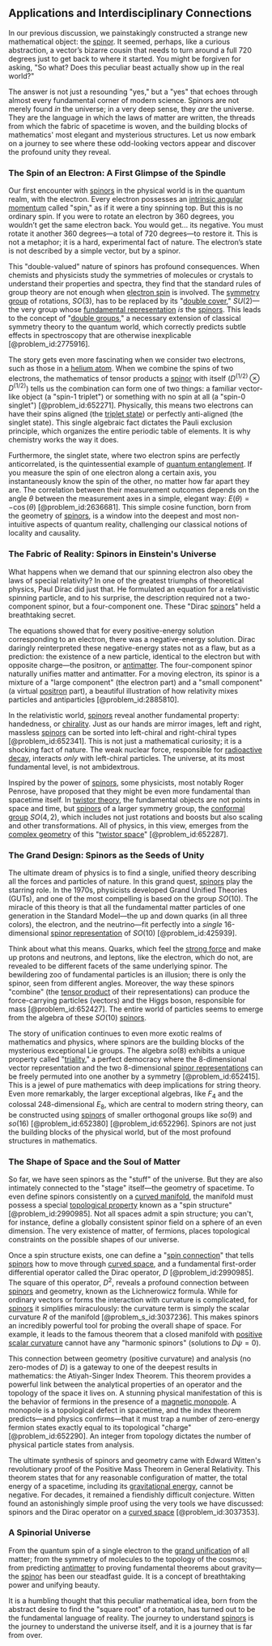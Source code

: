 ## Applications and Interdisciplinary Connections

In our previous discussion, we painstakingly constructed a strange new mathematical object: the [spinor](@article_id:153967). It seemed, perhaps, like a curious abstraction, a vector’s bizarre cousin that needs to turn around a full 720 degrees just to get back to where it started. You might be forgiven for asking, "So what? Does this peculiar beast actually show up in the real world?"

The answer is not just a resounding "yes," but a "yes" that echoes through almost every fundamental corner of modern science. Spinors are not merely found *in* the universe; in a very deep sense, they *are* the universe. They are the language in which the laws of matter are written, the threads from which the fabric of spacetime is woven, and the building blocks of mathematics' most elegant and mysterious structures. Let us now embark on a journey to see where these odd-looking vectors appear and discover the profound unity they reveal.

### The Spin of an Electron: A First Glimpse of the Spindle

Our first encounter with [spinors](@article_id:157560) in the physical world is in the quantum realm, with the electron. Every electron possesses an [intrinsic angular momentum](@article_id:189233) called "spin," as if it were a tiny spinning top. But this is no ordinary spin. If you were to rotate an electron by 360 degrees, you wouldn’t get the same electron back. You would get... its negative. You must rotate it another 360 degrees—a total of 720 degrees—to restore it. This is not a metaphor; it is a hard, experimental fact of nature. The electron’s state is not described by a simple vector, but by a spinor.

This "double-valued" nature of spinors has profound consequences. When chemists and physicists study the symmetries of molecules or crystals to understand their properties and spectra, they find that the standard rules of group theory are not enough when [electron spin](@article_id:136522) is involved. The [symmetry group](@article_id:138068) of rotations, $SO(3)$, has to be replaced by its "[double cover](@article_id:183322)," $SU(2)$—the very group whose [fundamental representation](@article_id:157184) *is* the [spinors](@article_id:157560). This leads to the concept of "[double groups](@article_id:186865)," a necessary extension of classical symmetry theory to the quantum world, which correctly predicts subtle effects in spectroscopy that are otherwise inexplicable [@problem_id:2775916].

The story gets even more fascinating when we consider two electrons, such as those in a [helium atom](@article_id:149750). When we combine the spins of two electrons, the mathematics of tensor products a [spinor](@article_id:153967) with itself ($D^{(1/2)} \otimes D^{(1/2)}$) tells us the combination can form one of two things: a familiar vector-like object (a "spin-1 triplet") or something with no spin at all (a "spin-0 singlet") [@problem_id:652271]. Physically, this means two electrons can have their spins aligned (the [triplet state](@article_id:156211)) or perfectly anti-aligned (the singlet state). This single algebraic fact dictates the Pauli exclusion principle, which organizes the entire periodic table of elements. It is why chemistry works the way it does.

Furthermore, the singlet state, where two electron spins are perfectly anticorrelated, is the quintessential example of [quantum entanglement](@article_id:136082). If you measure the spin of one electron along a certain axis, you instantaneously know the spin of the other, no matter how far apart they are. The correlation between their measurement outcomes depends on the angle $\theta$ between the measurement axes in a simple, elegant way: $E(\theta) = -\cos(\theta)$ [@problem_id:2636681]. This simple cosine function, born from the geometry of [spinors](@article_id:157560), is a window into the deepest and most non-intuitive aspects of quantum reality, challenging our classical notions of locality and causality.

### The Fabric of Reality: Spinors in Einstein's Universe

What happens when we demand that our spinning electron also obey the laws of special relativity? In one of the greatest triumphs of theoretical physics, Paul Dirac did just that. He formulated an equation for a relativistic spinning particle, and to his surprise, the description required not a two-component spinor, but a four-component one. These "Dirac [spinors](@article_id:157560)" held a breathtaking secret.

The equations showed that for every positive-energy solution corresponding to an electron, there was a negative-energy solution. Dirac daringly reinterpreted these negative-energy states not as a flaw, but as a prediction: the existence of a new particle, identical to the electron but with opposite charge—the positron, or [antimatter](@article_id:152937). The four-component spinor naturally unifies matter and antimatter. For a moving electron, its spinor is a mixture of a "large component" (the electron part) and a "small component" (a virtual [positron](@article_id:148873) part), a beautiful illustration of how relativity mixes particles and antiparticles [@problem_id:2885810].

In the relativistic world, [spinors](@article_id:157560) reveal another fundamental property: handedness, or [chirality](@article_id:143611). Just as our hands are mirror images, left and right, massless [spinors](@article_id:157560) can be sorted into left-chiral and right-chiral types [@problem_id:652341]. This is not just a mathematical curiosity; it is a shocking fact of nature. The weak nuclear force, responsible for [radioactive decay](@article_id:141661), interacts *only* with left-chiral particles. The universe, at its most fundamental level, is not ambidextrous.

Inspired by the power of [spinors](@article_id:157560), some physicists, most notably Roger Penrose, have proposed that they might be even more fundamental than spacetime itself. In [twistor theory](@article_id:158255), the fundamental objects are not points in space and time, but [spinors](@article_id:157560) of a larger symmetry group, the [conformal group](@article_id:155692) $SO(4,2)$, which includes not just rotations and boosts but also scaling and other transformations. All of physics, in this view, emerges from the [complex geometry](@article_id:158586) of this "[twistor space](@article_id:159212)" [@problem_id:652287].

### The Grand Design: Spinors as the Seeds of Unity

The ultimate dream of physics is to find a single, unified theory describing all the forces and particles of nature. In this grand quest, [spinors](@article_id:157560) play the starring role. In the 1970s, physicists developed Grand Unified Theories (GUTs), and one of the most compelling is based on the group $SO(10)$. The miracle of this theory is that all the fundamental matter particles of one generation in the Standard Model—the up and down quarks (in all three colors), the electron, and the neutrino—fit perfectly into a *single* 16-dimensional [spinor representation](@article_id:149431) of $SO(10)$ [@problem_id:425939].

Think about what this means. Quarks, which feel the [strong force](@article_id:154316) and make up protons and neutrons, and leptons, like the electron, which do not, are revealed to be different facets of the same underlying spinor. The bewildering zoo of fundamental particles is an illusion; there is only the spinor, seen from different angles. Moreover, the way these spinors "combine" (the [tensor product](@article_id:140200) of their representations) can produce the force-carrying particles (vectors) and the Higgs boson, responsible for mass [@problem_id:652427]. The entire world of particles seems to emerge from the algebra of these $SO(10)$ [spinors](@article_id:157560).

The story of unification continues to even more exotic realms of mathematics and physics, where spinors are the building blocks of the mysterious exceptional Lie groups. The algebra $so(8)$ exhibits a unique property called "[triality](@article_id:142922)," a perfect democracy where the 8-dimensional vector representation and the two 8-dimensional [spinor representations](@article_id:140868) can be freely permuted into one another by a symmetry [@problem_id:652415]. This is a jewel of pure mathematics with deep implications for string theory. Even more remarkably, the larger exceptional algebras, like $F_4$ and the colossal 248-dimensional $E_8$, which are central to modern string theory, can be constructed using [spinors](@article_id:157560) of smaller orthogonal groups like $so(9)$ and $so(16)$ [@problem_id:652380] [@problem_id:652296]. Spinors are not just the building blocks of the physical world, but of the most profound structures in mathematics.

### The Shape of Space and the Soul of Matter

So far, we have seen spinors as the "stuff" of the universe. But they are also intimately connected to the "stage" itself—the geometry of spacetime. To even define spinors consistently on a [curved manifold](@article_id:267464), the manifold must possess a special [topological property](@article_id:141111) known as a "spin structure" [@problem_id:2990985]. Not all spaces admit a spin structure; you can't, for instance, define a globally consistent spinor field on a sphere of an even dimension. The very existence of matter, of fermions, places topological constraints on the possible shapes of our universe.

Once a spin structure exists, one can define a "[spin connection](@article_id:161251)" that tells [spinors](@article_id:157560) how to move through [curved space](@article_id:157539), and a fundamental first-order differential operator called the Dirac operator, $D$ [@problem_id:2990985]. The square of this operator, $D^2$, reveals a profound connection between [spinors](@article_id:157560) and geometry, known as the Lichnerowicz formula. While for ordinary vectors or forms the interaction with curvature is complicated, for [spinors](@article_id:157560) it simplifies miraculously: the curvature term is simply the scalar curvature $R$ of the manifold [@problem_s_id:3037236]. This makes spinors an incredibly powerful tool for probing the overall shape of space. For example, it leads to the famous theorem that a closed manifold with [positive scalar curvature](@article_id:203170) cannot have any "harmonic spinors" (solutions to $D\psi=0$).

This connection between geometry (positive curvature) and analysis (no zero-modes of $D$) is a gateway to one of the deepest results in mathematics: the Atiyah-Singer Index Theorem. This theorem provides a powerful link between the analytical properties of an operator and the topology of the space it lives on. A stunning physical manifestation of this is the behavior of fermions in the presence of a [magnetic monopole](@article_id:148635). A monopole is a topological defect in spacetime, and the index theorem predicts—and physics confirms—that it must trap a number of zero-energy fermion states exactly equal to its topological "charge" [@problem_id:652290]. An integer from topology dictates the number of physical particle states from analysis.

The ultimate synthesis of spinors and geometry came with Edward Witten's revolutionary proof of the Positive Mass Theorem in General Relativity. This theorem states that for any reasonable configuration of matter, the total energy of a spacetime, including its [gravitational energy](@article_id:193232), cannot be negative. For decades, it remained a fiendishly difficult conjecture. Witten found an astonishingly simple proof using the very tools we have discussed: spinors and the Dirac operator on a [curved space](@article_id:157539) [@problem_id:3037353].

### A Spinorial Universe

From the quantum spin of a single electron to the [grand unification](@article_id:159879) of all matter; from the symmetry of molecules to the topology of the cosmos; from predicting [antimatter](@article_id:152937) to proving fundamental theorems about gravity—the [spinor](@article_id:153967) has been our steadfast guide. It is a concept of breathtaking power and unifying beauty.

It is a humbling thought that this peculiar mathematical idea, born from the abstract desire to find the "square root" of a rotation, has turned out to be the fundamental language of reality. The journey to understand [spinors](@article_id:157560) is the journey to understand the universe itself, and it is a journey that is far from over.